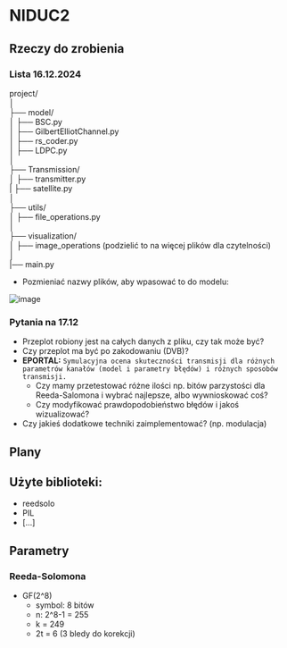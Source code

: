 # NIDUC2
## Rzeczy do zrobienia

### Lista 16.12.2024
project/ <br>
│<br>
├── model/<br>
│   ├── BSC.py<br>
│   ├── GilbertElliotChannel.py<br>
│   ├── rs_coder.py<br>
│   ├── LDPC.py<br>
│<br>
├── Transmission/<br>
│   ├── transmitter.py<br>
|   ├── satellite.py<br>
│<br>
├── utils/<br>
│   ├── file_operations.py<br>
│<br>
├── visualization/<br>
│   ├── image_operations (podzielić to na więcej plików dla czytelności)<br>
│<br>
|── main.py<br>
- Pozmieniać nazwy plików, aby wpasować to do modelu:

![image](https://github.com/user-attachments/assets/24888e81-2186-472e-ac65-22720aa2b23f)

### Pytania na 17.12
- Przeplot robiony jest na całych danych z pliku, czy tak może być?
- Czy przeplot ma być po zakodowaniu (DVB)? <br/>
- **EPORTAL:** `Symulacyjna ocena skuteczności transmisji dla różnych parametrów kanałów (model i parametry błędów) i różnych sposobów transmisji.`
    - Czy mamy przetestować różne ilości np. bitów parzystości dla Reeda-Salomona i wybrać najlepsze, albo wywnioskować coś?
    - Czy modyfikować prawdopodobieństwo błędów i jakoś wizualizować?
- Czy jakieś dodatkowe techniki zaimplementować? (np. modulacja)

## Plany

## Użyte biblioteki:
- reedsolo
- PIL
- [...]

## Parametry
### Reeda-Solomona
- GF(2^8)
    - symbol: 8 bitów
    - n: 2^8-1 = 255
    - k = 249
    - 2t = 6 (3 bledy do korekcji)
